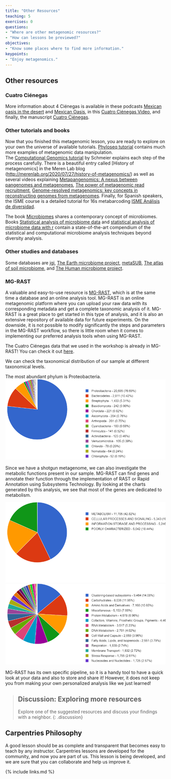 ```yaml
---
title: "Other Resources"
teaching: 5
exercises: 0
questions:
- "Where are other metagenomic resources?"
- "How can lessons be previewed?"
objectives:
- "Know some places where to find more information."
keypoints:
- "Enjoy metagenomics."
---
```


## Other resources 
### Cuatro Ciénegas
More information about 4 Ciénegas is available in these podcasts 
[Mexican oasis in the desert](https://www.sciencemag.org/podcast/oasis-biodiversity-mexican-desert-and-making-sound-heat) 
and [Mexican Oasis]( https://youtu.be/xMMm_GKZsnU), in this 
[Cuatro Ciénegas Video](https://www.youtube.com/embed/VzImXRI9wYE?autoplay=1&rel=0), 
and finally, the manuscript 
[Cuatro Ciénegas](https://www.sciencemag.org/news/2020/06/pools-mexican-desert-are-window-earth-s-early-life).

### Other tutorials and books  
Now that you finished this metagenomic lesson, you are ready 
to explore on your own the universe of available tutorials. 
[Phyloseq tutorial](https://joey711.github.io/phyloseq/) contains much more examples of metagenomic data manipulation.  
The [Computational Genomics tutorial](https://genomics.sschmeier.com/) 
by Schmeier explains each step of the process carefully. There is a beautiful entry called [History of metagenomics] in the Meren Lab blog (http://merenlab.org/2020/07/27/history-of-metagenomics/) 
as well as several videos explaining 
[Metapangenomics: A nexus between pangenomes and metagenomes](https://youtu.be/C3fHlccFxJw), 
[The power of metagenomic read recruitment](https://youtu.be/MqD4aN1p1qA),
[Genome-resolved metagenomics: key concepts in reconstructing genomes from metagenomes](https://youtu.be/RjNdHGK4ruo). 
Finally, for Spanish speakers, the ISME course is a detailed tutorial 
for 16s metabarcoding 
[ISME Análisis de diversidad](http://www.castrolab.org/isme/biodiversity/biodiversity.html).   

The book [Microbiomes](https://link.springer.com/book/10.1007/978-3-030-65317-0) shares a contemporary concept of microbiomes. Books 
[Statistical analysis of microbiome data](https://link.springer.com/book/10.1007/978-3-030-73351-3) 
and [statistical analysis of microbiome data with r](https://link.springer.com/book/10.1007/978-981-13-1534-3) 
contain a state-of-the-art compendium of the statistical and computational 
microbiome analysis techniques beyond diversity analysis.    

### Other studies and databases    
Some databases are [jgi](https://img.jgi.doe.gov/), 
[The Earth microbiome project](https://earthmicrobiome.org/), 
[metaSUB](http://metasub.org/), 
[The atlas of soil microbiome](https://www.science.org/doi/10.1126/science.aap9516), 
and [The Human microbiome project](https://hmpdacc.org/).  

### MG-RAST

A valuable and easy-to-use resource is [MG-RAST](https://www.mg-rast.org/), which is 
at the same time a database and an online analysis tool. MG-RAST is
an online metagenomic platform where you can upload your raw data with its 
corresponding metadata and get a complete taxonomic analysis of it. MG-RAST is 
a great place to get started in this type of analysis, and it is also an extensive 
repository of available data for future experiments. On the downside, it 
is not possible to modify significantly the steps and parameters in the MG-RAST 
workflow, so there is little room when it comes to implementing our preferred 
analysis tools when using MG-RAST.

The Cuatro Ciénegas data that we used in the workshop is already in MG-RAST! 
You can check it out [here](https://www.mg-rast.org/mgmain.html?mgpage=project&project=mgp96823). 

We can check the taxonomical distribution of our sample at different taxonomical levels.

The most abundant phylum is Proteobacteria.  
<a href="../fig/03-11-02.png">
  <img src="../fig/03-11-02.png" alt="Pie chart showing the relative abundance at the phylum level, and the legend with the phylum names, read count, and percentages." />
</a>

Since we have a shotgun metagenome, we can also investigate the metabolic functions 
present in our sample. MG-RAST can find genes and annotate their function through the implementation of RAST or Rapid Annotation using Subsystems Technology. 
By looking at the charts generated by this analysis, we see that most of the genes
are dedicated to metabolism.  

<a href="../fig/03-11-04.png">
  <img src="../fig/03-11-04.png" alt="Pie chart showing the relative abundance of general functional categories, and the legend with the category names, read count, and percentages." />
</a>

<a href="../fig/03-11-05.png">
  <img src="../fig/03-11-05.png" alt="Pie chart showing the relative abundance of specific functional categories, and the legend with the category names, read count, and percentages." />
</a>

MG-RAST has its own specific pipeline, so it is a handy tool to have a quick look at your data and also to store and share it! However, it does not keep you from making your own personalized analysis like we just learned!

<!-- [Evomics](http://evomics.org/learning/genomics/), [Data Carpentry in 16S Metagenomics](https://datacarpentry.org/blog/2017/11/16s-dc)  -->

> ## Discussion: Exploring more resources
>
> Explore one of the suggested resources and discuss your findings with a neighbor.
{: .discussion}


## Carpentries Philosophy
A good lesson should be as complete and transparent that becomes easy to teach by any instructor. 
Carpentries lessons are developed for the community, and now you are part of us. 
This lesson is being developed, and we are sure that you can collaborate and help us improve it.  
<!--## How do our results compare with the original research-->  
<!-- ## How can we improve the data analysis!--->  
                             
{% include links.md %}
